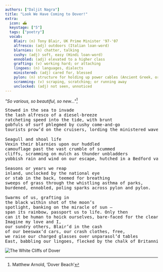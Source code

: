 ```yaml
---
authors: ["Daljit Nagra"]
title: "Look We Have Coming to Dover!"
extra:
  icon: ⛴️
  keystage: ["5"]
  tags: ["poetry"]
  vocab:
    Blair: (n) Tony Blair, UK Prime Minister '97-'07
    alfresco: (adj) outdoors (Italian loan-word)
    blarnies: (n) chatter, talking
    cushy: (adj) soft, easy (Hindi loan-word)
    ennobled: (adj) elevated to a higher class
    grafting: (v) working hard; or attaching
    lingoes: (n) languages, dialects
    ministered: (adj) cared for, blessed
    pylon: (n) structure for holding up power cables (Ancient Greek, originally 'gateway')
    scramming: (v) scraping, scratching; or running away
    unclocked: (adj) not seen, unnoticed
---
```


*"So various, so beautiful, so new…"*[^1]

<pre class="language-pre">
Stowed in the sea to invade
the lash alfresco of a diesel-breeze
ratcheting speed into the tide, with brunt
gobfuls of surf phlegmed by cushy come-and-go
tourists prow’d on the cruisers, lording the ministered waves.

Seagull and shoal life
Vexin their blarnies upon our huddled
camouflage past the vast crumble of scummed
cliffs, scramming on mulch as thunder unbladders
yobbish rain and wind on our escape, hutched in a Bedford van.

Seasons or years we reap
inland, unclocked by the national eye
or stab in the back, teemed for breathing
sweeps of grass through the whistling asthma of parks,
burdened, ennobled, poling sparks across pylon and pylon.

Swarms of us, grafting in
the black within shot of the moon’s
spotlight, banking on the miracle of sun –
span its rainbow, passport us to life. Only then
can it be human to hoick ourselves, bare-faced for the clear.
Imagine my love and I,
our sundry others, Blair’d in the cash
of our beeswax’d cars, our crash clothes, free,
we raise our charged glasses over unparasol’d tables
East, babbling our lingoes, flecked by the chalk of Britannia!
</pre>

[^1]: Matthew Arnold, ‘Dover Beach’

![The White Cliffs of Dover](https://upload.wikimedia.org/wikipedia/commons/thumb/7/74/White_Cliffs_of_Dover_02.JPG/500px-White_Cliffs_of_Dover_02.JPG)
